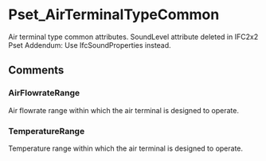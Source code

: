 # Pset_AirTerminalTypeCommon

Air terminal type common attributes.
SoundLevel attribute deleted in IFC2x2 Pset Addendum: Use IfcSoundProperties instead.


## Comments

### AirFlowrateRange

Air flowrate range within which the air terminal is designed to operate.

### TemperatureRange

Temperature range within which the air terminal is designed to operate.

